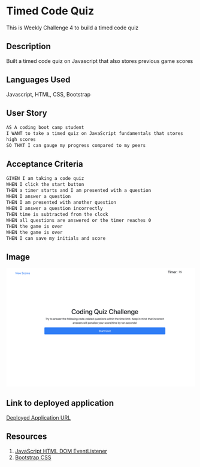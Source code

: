 # Timed Code Quiz
This is Weekly Challenge 4 to build a timed code quiz 

## Description
Built a timed code quiz on Javascript that also stores previous game scores 

## Languages Used
Javascript, HTML, CSS, Bootstrap

## User Story

```
AS A coding boot camp student
I WANT to take a timed quiz on JavaScript fundamentals that stores high scores
SO THAT I can gauge my progress compared to my peers
```

## Acceptance Criteria

```
GIVEN I am taking a code quiz
WHEN I click the start button
THEN a timer starts and I am presented with a question
WHEN I answer a question
THEN I am presented with another question
WHEN I answer a question incorrectly
THEN time is subtracted from the clock
WHEN all questions are answered or the timer reaches 0
THEN the game is over
WHEN the game is over
THEN I can save my initials and score
```

## Image

![Screenshot of how the Website looks](/Assets/codeQuiz.png)

## Link to deployed application

[Deployed Application URL](https://sahityakat.github.io/codeQuizTimed/)

## Resources

1. [JavaScript HTML DOM EventListener](https://www.w3schools.com/js/js_htmldom_eventlistener.asp)
2. [Bootstrap CSS](https://getbootstrap.com/docs/5.1/getting-started/introduction/)


